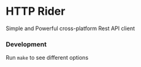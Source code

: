 # HTTP Rider

Simple and Powerful cross-platform Rest API client

### Development

Run `make` to see different options